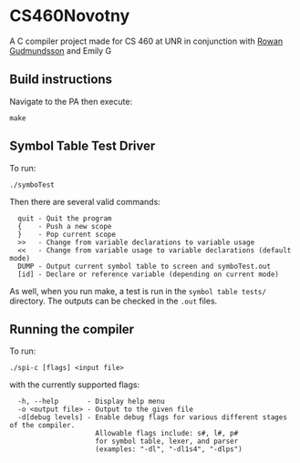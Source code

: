 # CS460Novotny

A C compiler project made for CS 460 at UNR in conjunction with [Rowan Gudmundsson](https://github.com/Rowan-Gudmundsson/) and Emily G

## Build instructions
Navigate to the PA then execute:
```shell
make
```
## Symbol Table Test Driver
To run:
```shell
./symboTest
```

Then there are several valid commands:
```
  quit - Quit the program
  {    - Push a new scope
  }    - Pop current scope
  >>   - Change from variable declarations to variable usage
  <<   - Change from variable usage to variable declarations (default mode)
  DUMP - Output current symbol table to screen and symboTest.out
  [id] - Declare or reference variable (depending on current mode)
```

As well, when you run make, a test is run in the `symbol table tests/` directory. The outputs can be checked in the `.out` files.

## Running the compiler
To run:

```shell
./spi-c [flags] <input file>
```

with the currently supported flags:
```
  -h, --help       - Display help menu
  -o <output file> - Output to the given file
  -d[debug levels] - Enable debug flags for various different stages of the compiler.
                     Allowable flags include: s#, l#, p#
                     for symbol table, lexer, and parser
                     (examples: "-dl", "-dl1s4", "-dlps")
```